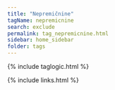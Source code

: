 ```yaml
---
title: "Nepremičnine"
tagName: nepremicnine
search: exclude
permalink: tag_nepremicnine.html
sidebar: home_sidebar
folder: tags
---
```

{% include taglogic.html %}

{% include links.html %}
